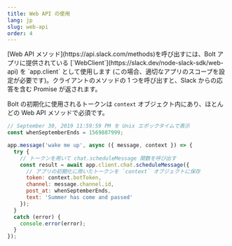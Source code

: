 ```yaml
---
title: Web API の使用
lang: jp
slug: web-api
order: 4
---
```


<div class="section-content">
[Web API メソッド](https://api.slack.com/methods)を呼び出すには、Bolt アプリに提供されている [`WebClient`](https://slack.dev/node-slack-sdk/web-api) を `app.client` として使用します (この場合、適切なアプリのスコープを設定が必要です)。クライアントのメソッドの 1 つを呼び出すと、Slack からの応答を含む Promise が返されます。

Bolt の初期化に使用されるトークンは `context` オブジェクト内にあり、ほとんどの Web API メソッドで必須です。
</div>

```javascript
// September 30, 2019 11:59:59 PM を Unix エポックタイムで表示
const whenSeptemberEnds = 1569887999;

app.message('wake me up', async ({ message, context }) => {
  try {
    // トークンを用いて chat.scheduleMessage 関数を呼び出す
    const result = await app.client.chat.scheduleMessage({
      // アプリの初期化に用いたトークンを `context` オブジェクトに保存
      token: context.botToken,
      channel: message.channel.id,
      post_at: whenSeptemberEnds,
      text: 'Summer has come and passed'
    });
  }
  catch (error) {
    console.error(error);
  }
});
```
